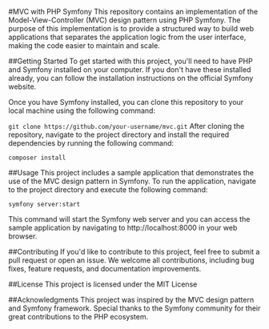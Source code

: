 #MVC with PHP Symfony
This repository contains an implementation of the Model-View-Controller (MVC) design pattern using PHP Symfony. The purpose of this implementation is to provide a structured way to build web applications that separates the application logic from the user interface, making the code easier to maintain and scale.

##Getting Started
To get started with this project, you'll need to have PHP and Symfony installed on your computer. If you don't have these installed already, you can follow the installation instructions on the official Symfony website.

Once you have Symfony installed, you can clone this repository to your local machine using the following command:

`git clone https://github.com/your-username/mvc.git`
After cloning the repository, navigate to the project directory and install the required dependencies by running the following command:

`composer install`

##Usage
This project includes a sample application that demonstrates the use of the MVC design pattern in Symfony. To run the application, navigate to the project directory and execute the following command:

`symfony server:start`

This command will start the Symfony web server and you can access the sample application by navigating to http://localhost:8000 in your web browser.

##Contributing
If you'd like to contribute to this project, feel free to submit a pull request or open an issue. We welcome all contributions, including bug fixes, feature requests, and documentation improvements.

##License
This project is licensed under the MIT License

##Acknowledgments
This project was inspired by the MVC design pattern and Symfony framework. Special thanks to the Symfony community for their great contributions to the PHP ecosystem.